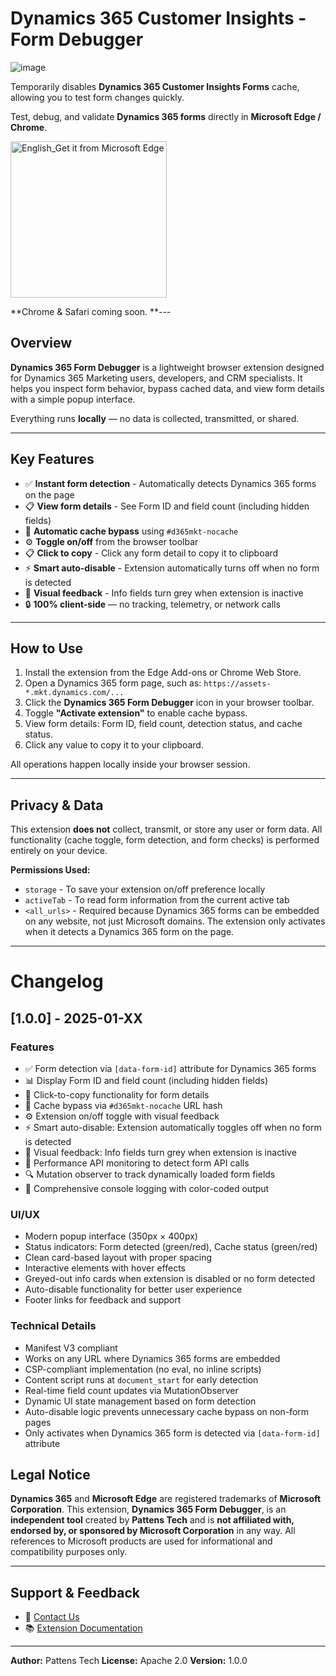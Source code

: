 # Dynamics 365 Customer Insights - Form Debugger

![image](https://repository-images.githubusercontent.com/1082475662/d07f2266-beae-4747-bfc8-2be84cf6efa2)

Temporarily disables **Dynamics 365 Customer Insights Forms** cache, allowing you to test form changes quickly.

Test, debug, and validate **Dynamics 365 forms** directly in **Microsoft Edge / Chrome**.

<a href="https://microsoftedge.microsoft.com/addons/detail/dynamics-365-form-debugge/ceoaoafhphcpdokfdfkiilmndbepbbec">
  <img width="250" alt="English_Get it from Microsoft Edge" src="https://github.com/user-attachments/assets/28f14c7c-a752-4fd0-9bc4-1c6da358adee" />
</a>


**Chrome & Safari coming soon.
**---

## Overview

**Dynamics 365 Form Debugger** is a lightweight browser extension designed for Dynamics 365 Marketing users, developers, and CRM specialists.
It helps you inspect form behavior, bypass cached data, and view form details with a simple popup interface.

Everything runs **locally** — no data is collected, transmitted, or shared.

---

## Key Features

- ✅ **Instant form detection** - Automatically detects Dynamics 365 forms on the page
- 📋 **View form details** - See Form ID and field count (including hidden fields)
- 🔄 **Automatic cache bypass** using `#d365mkt-nocache`
- ⚙️ **Toggle on/off** from the browser toolbar
- 📋 **Click to copy** - Click any form detail to copy it to clipboard
- ⚡ **Smart auto-disable** - Extension automatically turns off when no form is detected
- 🎨 **Visual feedback** - Info fields turn grey when extension is inactive
- 🔒 **100% client-side** — no tracking, telemetry, or network calls

---

## How to Use

1. Install the extension from the Edge Add-ons or Chrome Web Store.
2. Open a Dynamics 365 form page, such as: `https://assets-*.mkt.dynamics.com/...`
3. Click the **Dynamics 365 Form Debugger** icon in your browser toolbar.
4. Toggle **"Activate extension"** to enable cache bypass.
5. View form details: Form ID, field count, detection status, and cache status.
6. Click any value to copy it to your clipboard.

All operations happen locally inside your browser session.

---

## Privacy & Data

This extension **does not** collect, transmit, or store any user or form data.
All functionality (cache toggle, form detection, and form checks) is performed entirely on your device.

**Permissions Used:**
- `storage` - To save your extension on/off preference locally
- `activeTab` - To read form information from the current active tab
- `<all_urls>` - Required because Dynamics 365 forms can be embedded on any website, not just Microsoft domains. The extension only activates when it detects a Dynamics 365 form on the page.

---

# Changelog

## [1.0.0] - 2025-01-XX

### Features
- ✅ Form detection via `[data-form-id]` attribute for Dynamics 365 forms
- 📊 Display Form ID and field count (including hidden fields)
- 🎯 Click-to-copy functionality for form details
- 🔄 Cache bypass via `#d365mkt-nocache` URL hash
- ⚙️ Extension on/off toggle with visual feedback
- ⚡ Smart auto-disable: Extension automatically toggles off when no form is detected
- 🎨 Visual feedback: Info fields turn grey when extension is inactive
- 📡 Performance API monitoring to detect form API calls
- 🔍 Mutation observer to track dynamically loaded form fields
- 📝 Comprehensive console logging with color-coded output

### UI/UX
- Modern popup interface (350px × 400px)
- Status indicators: Form detected (green/red), Cache status (green/red)
- Clean card-based layout with proper spacing
- Interactive elements with hover effects
- Greyed-out info cards when extension is disabled or no form detected
- Auto-disable functionality for better user experience
- Footer links for feedback and support

### Technical Details
- Manifest V3 compliant
- Works on any URL where Dynamics 365 forms are embedded
- CSP-compliant implementation (no eval, no inline scripts)
- Content script runs at `document_start` for early detection
- Real-time field count updates via MutationObserver
- Dynamic UI state management based on form detection
- Auto-disable logic prevents unnecessary cache bypass on non-form pages
- Only activates when Dynamics 365 form is detected via `[data-form-id]` attribute

## Legal Notice

**Dynamics 365** and **Microsoft Edge** are registered trademarks of **Microsoft Corporation**.
This extension, **Dynamics 365 Form Debugger**, is an **independent tool** created by **Pattens Tech** and is **not affiliated with, endorsed by, or sponsored by Microsoft Corporation** in any way.
All references to Microsoft products are used for informational and compatibility purposes only.

---

## Support & Feedback

- 📧 [Contact Us](https://pattens.tech/contact)
- 📚 [Extension Documentation](https://pattens.tech/dynamics-365-form-debugger)

---

**Author:** Pattens Tech
**License:** Apache 2.0
**Version:** 1.0.0
